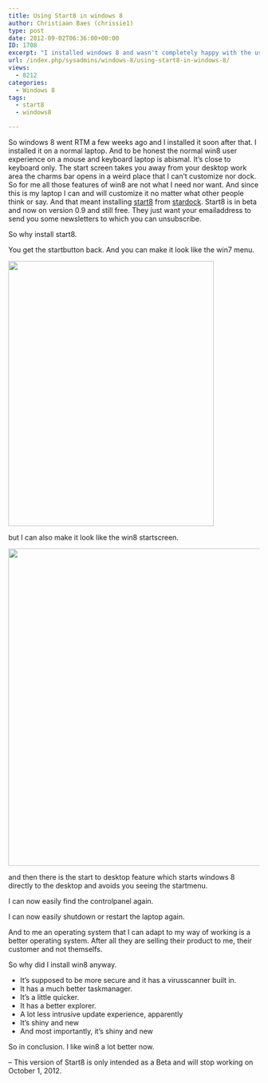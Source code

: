 ```yaml
---
title: Using Start8 in windows 8
author: Christiaan Baes (chrissie1)
type: post
date: 2012-09-02T06:36:00+00:00
ID: 1708
excerpt: "I installed windows 8 and wasn't completely happy with the user experience and so I installed start8 which made it better for me."
url: /index.php/sysadmins/windows-8/using-start8-in-windows-8/
views:
  - 8212
categories:
  - Windows 8
tags:
  - start8
  - windows8

---
```

So windows 8 went RTM a few weeks ago and I installed it soon after that. I installed it on a normal laptop. And to be honest the normal win8 user experience on a mouse and keyboard laptop is abismal. It&#8217;s close to keyboard only. The start screen takes you away from your desktop work area the charms bar opens in a weird place that I can&#8217;t customize nor dock. So for me all those features of win8 are not what I need nor want. And since this is my laptop I can and will customize it no matter what other people think or say. And that meant installing [start8][1] from [stardock][2]. Start8 is in beta and now on version 0.9 and still free. They just want your emailaddress to send you some newsletters to which you can unsubscribe. 

So why install start8.

You get the startbutton back. And you can make it look like the win7 menu.

<div class="image_block">
  <a href="https://lessthandot.z19.web.core.windows.net/wp-content/uploads/users/chrissie1/start8/start8.png?mtime=1346574144"><img alt="" src="https://lessthandot.z19.web.core.windows.net/wp-content/uploads/users/chrissie1/start8/start8.png?mtime=1346574144" width="412" height="530" /></a>
</div>

but I can also make it look like the win8 startscreen.

<div class="image_block">
  <a href="https://lessthandot.z19.web.core.windows.net/wp-content/uploads/users/chrissie1/start8/start82.png?mtime=1346574380"><img alt="" src="https://lessthandot.z19.web.core.windows.net/wp-content/uploads/users/chrissie1/start8/start82.png?mtime=1346574380" width="942" height="634" /></a>
</div>

and then there is the start to desktop feature which starts windows 8 directly to the desktop and avoids you seeing the startmenu.

I can now easily find the controlpanel again.

I can now easily shutdown or restart the laptop again. 

And to me an operating system that I can adapt to my way of working is a better operating system. After all they are selling their product to me, their customer and not themselfs.

So why did I install win8 anyway. 

  * It&#8217;s supposed to be more secure and it has a virusscanner built in.
  * It has a much better taskmanager.
  * It&#8217;s a little quicker.
  * It has a better explorer.
  * A lot less intrusive update experience, apparently
  * It&#8217;s shiny and new
  * And most importantly, it&#8217;s shiny and new

So in conclusion. I like win8 a lot better now.

<span class="MT_red">&#8211; This version of Start8 is only intended as a Beta and will stop working on October 1, 2012.<br /> </span>

 [1]: http://www.stardock.com/products/start8/
 [2]: http://www.stardock.com